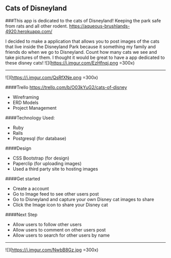 ## Cats of Disneyland 

###This app is dedicated to the cats of Disneyland! Keeping the park safe from rats and all other rodent. 
https://aqueous-brushlands-4920.herokuapp.com/

I decided to make a application that allows you to post images of the cats that live inside the Disneyland 
Park because it something my family and friends do when we go to Disneyland. Count how many cats we see and take pictures of them. I thought it would be great to have a app dedicated to these disney cats!
![](https://i.imgur.com/EzHfnqj.png =300x)
*******
![](https://i.imgur.com/QsRfXNe.png =300x)

####Trello 
https://trello.com/b/O03kYuG2/cats-of-disney
* Wireframing
* ERD Models 
* Project Management 


####Technology Used: 
* Ruby
* Rails
* Postgresql (for database) 


####Design 
* CSS Bootstrap (for design) 
* Paperclip (for uploading images)
* Used a third party site to hosting images 

####Get started 
* Create a account
* Go to Image feed to see other users post
* Go to Disneyland and capture your own Disney cat images to share
* Click the Image icon to share your Disney cat

####Next Step 
* Allow users to follow other users
* Allow users to comment on other users post
* Allow users to search for other users by name

********
![](https://i.imgur.com/NwbB8Gz.jpg =300x)
